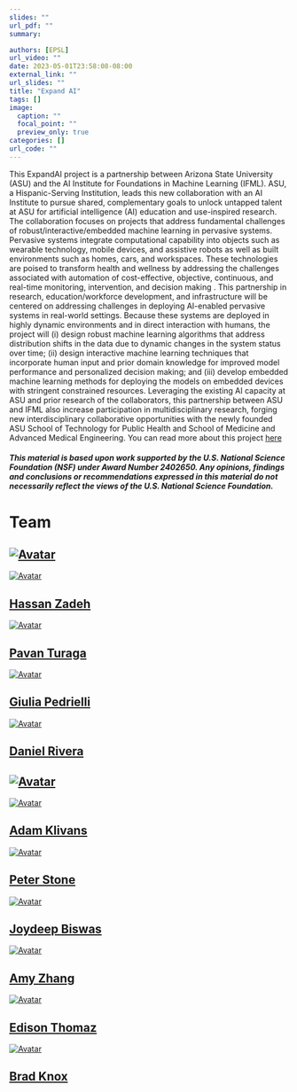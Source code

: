 ```yaml
---
slides: ""
url_pdf: ""
summary:

authors: [EPSL]
url_video: ""
date: 2023-05-01T23:58:08-08:00
external_link: ""
url_slides: ""
title: "Expand AI"
tags: []
image:
  caption: ""
  focal_point: ""
  preview_only: true
categories: []
url_code: ""
---
```


This ExpandAI project is a partnership between Arizona State University (ASU) and the AI Institute for Foundations in Machine Learning (IFML). ASU, a Hispanic-Serving Institution, leads this new collaboration with an AI Institute to pursue shared, complementary goals to unlock untapped talent at ASU for artificial intelligence (AI) education and use-inspired research. The collaboration focuses on projects that address fundamental challenges of robust/interactive/embedded machine learning in pervasive systems. Pervasive systems integrate computational capability into objects such as wearable technology, mobile devices, and assistive robots as well as built environments such as homes, cars, and workspaces. These technologies are poised to transform health and wellness by addressing the challenges associated with automation of cost-effective, objective, continuous, and real-time monitoring, intervention, and decision making . This partnership in research, education/workforce development, and infrastructure will be centered on addressing challenges in deploying AI-enabled pervasive systems in real-world settings. Because these systems are deployed in highly dynamic environments and in direct interaction with humans, the project will (i) design robust machine learning algorithms that address distribution shifts in the data due to dynamic changes in the system status over time; (ii) design interactive machine learning techniques that incorporate human input and prior domain knowledge for improved model performance and personalized decision making; and (iii) develop embedded machine learning methods for deploying the models on embedded devices with stringent constrained resources. Leveraging the existing AI capacity at ASU and prior research of the collaborators, this partnership between ASU and IFML also increase participation in multidisciplinary research, forging new interdisciplinary collaborative opportunities with the newly founded ASU School of Technology for Public Health and School of Medicine and Advanced Medical Engineering. You can read more about this project <a href="https://www.nsf.gov/awardsearch/showAward?AWD_ID=2402650&HistoricalAwards=false">here</a>

##### *This material is based upon work supported by the U.S. National Science Foundation (NSF) under Award Number 2402650. Any opinions, findings and conclusions or recommendations expressed in this material do not necessarily reflect the views of the U.S. National Science Foundation.*

<div class="container">
<div class="row justify-content-center people-widget">
<div class="col-md-12 section-heading"><h1>Team</h1></div>
<div class="col-md-12"><h2 class="mb-4"><a href="https://www.asu.edu/"><img class="avatar" src="people/asu.png" alt="Avatar"></a></h2></div>
<div class="col-12 col-lg-auto people-person"><a href="https://search.asu.edu/profile/4018242"><img class="avatar avatar-circle" src="people/hassan.jpg" alt="Avatar"></a><div class="portrait-title"><h2><a href="https://search.asu.edu/profile/4018242">Hassan Zadeh</a></h2></div></div>
<div class="col-12 col-lg-auto people-person"><a href="https://search.asu.edu/profile/1795222"><img class="avatar avatar-circle" src="people/pavan.jpg" alt="Avatar"></a><div class="portrait-title"><h2><a href="https://search.asu.edu/profile/1795222">Pavan Turaga</a></h2></div></div>
<div class="col-12 col-lg-auto people-person"><a href="https://search.asu.edu/profile/3022467"><img class="avatar avatar-circle" src="people/giulia.jpg" alt="Avatar"></a><div class="portrait-title"><h2><a href="https://search.asu.edu/profile/3022467">Giulia Pedrielli</a></h2></div></div>
<div class="col-12 col-lg-auto people-person"><a href="https://search.asu.edu/profile/29494"><img class="avatar avatar-circle" src="people/daniel.jpg" alt="Avatar"></a><div class="portrait-title"><h2><a href="https://search.asu.edu/profile/29494">Daniel Rivera</a></h2></div></div>


<div class="col-md-12"><h2 class="mb-4"><a href="https://www.ifml.institute/"><img class="avatar" src="people/ifml.png" alt="Avatar"></a></h2></div>
<div class="col-12 col-lg-auto people-person"><a href="https://www.cs.utexas.edu/people/faculty-researchers/adam-klivans"><img class="avatar avatar-circle" src="people/adam.jpg" alt="Avatar"></a><div class="portrait-title"><h2><a href="https://www.cs.utexas.edu/people/faculty-researchers/adam-klivans">Adam Klivans</a></h2></div></div>
<div class="col-12 col-lg-auto people-person"><a href="https://www.cs.utexas.edu/~pstone/"><img class="avatar avatar-circle" src="people/peter.jpg" alt="Avatar"></a><div class="portrait-title"><h2><a href="https://www.cs.utexas.edu/~pstone/">Peter Stone</a></h2></div></div>
<div class="col-12 col-lg-auto people-person"><a href="https://www.joydeepb.com/"><img class="avatar avatar-circle" src="people/joydeepb.jpg" alt="Avatar"></a><div class="portrait-title"><h2><a href="https://www.joydeepb.com/">Joydeep Biswas</a></h2></div></div>
<div class="col-12 col-lg-auto people-person"><a href="https://www.ece.utexas.edu/people/faculty/amy-zhang"><img class="avatar avatar-circle" src="people/amy.jpg" alt="Avatar"></a><div class="portrait-title"><h2><a href="https://www.ece.utexas.edu/people/faculty/amy-zhang">Amy Zhang</a></h2></div></div>
<div class="col-12 col-lg-auto people-person"><a href="https://users.ece.utexas.edu/~ethomaz/"><img class="avatar avatar-circle" src="people/edison.jpg" alt="Avatar"></a><div class="portrait-title"><h2><a href="https://www.ece.utexas.edu/people/faculty/edison-thomaz">Edison Thomaz</a></h2></div></div>
<div class="col-12 col-lg-auto people-person"><a href="https://www.cs.utexas.edu/people/faculty-researchers/brad-knox"><img class="avatar avatar-circle" src="people/brad.jpg" alt="Avatar"></a><div class="portrait-title"><h2><a href="https://www.cs.utexas.edu/people/faculty-researchers/brad-knox">Brad Knox
</a></h2></div></div>

</div>
</div>
